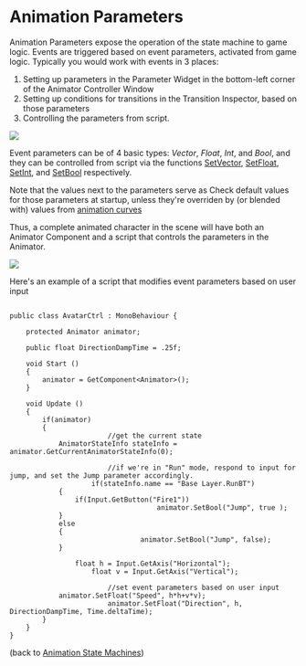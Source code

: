 Animation Parameters
====================


Animation Parameters expose the operation of the state machine to game logic. Events are triggered based on event parameters, activated from game logic. Typically you would work with events in 3 places:

1. Setting up parameters in the <span class=inspector>Parameter Widget</span> in the bottom-left corner of the <span class=inspector>Animator Controller Window</span>
1. Setting up conditions for transitions in the <span class=inspector>Transition Inspector</span>, based on those parameters
1. Controlling the parameters from script.

![](http://docwiki.hq.unity3d.com/uploads/Main/MecanimEvents.png)  

Event parameters can be of 4 basic types: _Vector_, _Float_, _Int_, and _Bool_, and they can be controlled from script via the functions [SetVector](ScriptRef:Animator.SetVector.html.html), [SetFloat](ScriptRef:Animator.SetFloat.html.html), [SetInt](ScriptRef:Animator.SetInt.html.html), and [SetBool](ScriptRef:SetBool.html.html) respectively.

Note that the values next to the parameters serve as Check default values for those parameters at startup, unless they're overriden by (or blended with) values from [animation curves](AnimatorCurves.html)

Thus, a complete animated character in the scene will have both an <span class=component>Animator Component</span> and a script that controls the parameters in the Animator. 

![](http://docwiki.hq.unity3d.com/uploads/Main/MecanimAnimatorAndScript.png)  

Here's an example of a script that modifies event parameters based on user input

````

public class AvatarCtrl : MonoBehaviour {
	
	protected Animator animator;
	
	public float DirectionDampTime = .25f;
				
	void Start () 
	{
		animator = GetComponent<Animator>();
	}
    
	void Update () 
	{
		if(animator)
		{
                        //get the current state
			AnimatorStateInfo stateInfo = animator.GetCurrentAnimatorStateInfo(0);
			
                        //if we're in "Run" mode, respond to input for jump, and set the Jump parameter accordingly. 
        	        if(stateInfo.name == "Base Layer.RunBT")
			{
				if(Input.GetButton("Fire1")) 
                                    animator.SetBool("Jump", true );
			}
			else
			{
            	                animator.SetBool("Jump", false);				
			}
		
         		float h = Input.GetAxis("Horizontal");
                	float v = Input.GetAxis("Vertical");
			
                        //set event parameters based on user input
			animator.SetFloat("Speed", h*h+v*v);
                        animator.SetFloat("Direction", h, DirectionDampTime, Time.deltaTime);
		}		
	}   		  
}

````

(back to [Animation State Machines](AnimationStateMachines.html))

